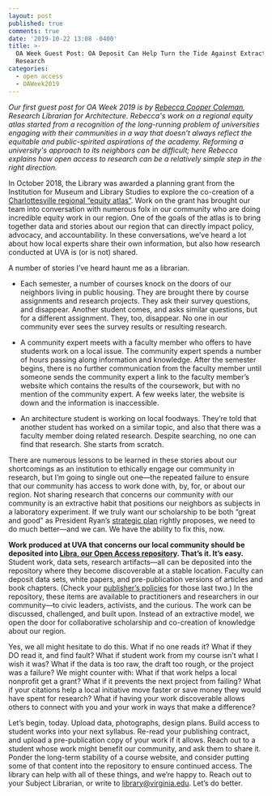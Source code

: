 ```yaml
---
layout: post
published: true
comments: true
date: '2019-10-22 13:08 -0400'
title: >-
  OA Week Guest Post: OA Deposit Can Help Turn the Tide Against Extractive
  Research
categories:
  - open access
  - OAWeek2019
---
```

*Our first guest post for OA Week 2019 is by [Rebecca Cooper Coleman](https://www.library.virginia.edu/staff/rac8f/), Research Librarian for Architecture. Rebecca's work on a regional equity atlas started from a recognition of the long-running problem of universities engaging with their communities in a way that doesn't always reflect the equitable and public-spirited aspirations of the academy. Reforming a university's approach to its neighbors can be difficult; here Rebecca explains how open access to research can be a relatively simple step in the right direction.*

In October 2018, the Library was awarded a planning grant from the Institution for Museum and Library Studies to explore the co-creation of a [Charlottesville regional “equity atlas”](https://equityatlas.lib.virginia.edu/).  Work on the grant has brought our team into conversation with numerous folx in our community who are doing incredible equity work in our region.  One of the goals of the atlas is to bring together data and stories about our region that can directly impact policy, advocacy, and accountability.  In these conversations, we’ve heard a lot about how local experts share their own information, but also how research conducted at UVA is (or is not) shared. 

A number of stories I’ve heard haunt me as a librarian. 

- Each semester, a number of courses knock on the doors of our neighbors living in public housing. They are brought there by course assignments and research projects. They ask their survey questions, and disappear.  Another student comes, and asks similar questions, but for a different assignment.  They, too, disappear.  No one in our community ever sees the survey results or resulting research.  

- A community expert meets with a faculty member who offers to have students work on a local issue.  The community expert spends a number of hours passing along information and knowledge.  After the semester begins, there is no further communication from the faculty member until someone sends the community expert a link to the faculty member’s website which contains the results of the coursework, but with no mention of the community expert.  A few weeks later, the website is down and the information is inaccessible.

- An architecture student is working on local foodways.  They’re told that another student has worked on a similar topic, and also that there was a faculty member doing related research.  Despite searching, no one can find that research.  She starts from scratch.


There are numerous lessons to be learned in these stories about our shortcomings as an institution to ethically engage our community in research, but I’m going to single out one—the repeated failure to ensure that our community has access to work done with, by, for, or about our region.  Not sharing research that concerns our community *with* our community is an extractive habit that positions our neighbors as subjects in a laboratory experiment.  If we truly want our scholarship to be both “great and good” as President Ryan’s [strategic plan](https://strategicplan.virginia.edu/) rightly proposes, we need to do much better—and we can.  We have the ability to fix this, now.  

**Work produced at UVA that concerns our local community should be deposited into [Libra, our Open Access repository](https://www.library.virginia.edu/libra/).  That’s it.  It’s easy.**  Student work, data sets, research artifacts—all can be deposited into the repository where they become discoverable at a stable location.  Faculty can deposit data sets, white papers, and pre-publication versions of articles and book chapters. (Check your [publisher’s policies](http://sherpa.ac.uk/romeo/index.php) for those last two.)  In the repository, these items are available to practitioners and researchers in our community—to civic leaders, activists, and the curious. The work can be discussed, challenged, and built upon.  Instead of an extractive model, we open the door for collaborative scholarship and co-creation of knowledge about our region.

Yes, we all might hesitate to do this.  What if no one reads it? What if they DO read it, and find fault? What if student work from my course isn’t what I wish it was? What if the data is too raw, the draft too rough, or the project was a failure? We might counter with: What if that work helps a local nonprofit get a grant? What if it prevents the next project from failing? What if your citations help a local initiative move faster or save money they would have spent for research? What if having your work discoverable allows others to connect with you and your work in ways that make a difference?

Let’s begin, today. Upload data, photographs, design plans. Build access to student works into your next syllabus. Re-read your publishing contract, and upload a pre-publication copy of your work if it allows. Reach out to a student whose work might benefit our community, and ask them to share it. Ponder the long-term stability of a course website, and consider putting some of that content into the repository to ensure continued access. The library can help with all of these things, and we’re happy to.  Reach out to your Subject Librarian, or write to [library@virginia.edu](mailto:library@virginia.edu). Let’s do better.
